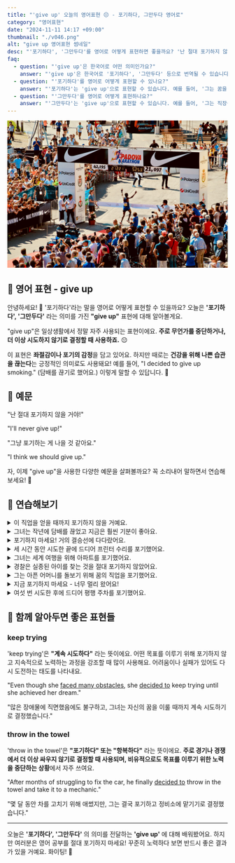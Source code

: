```yaml
---
title: "'give up' 오늘의 영어표현 😔 - 포기하다, 그만두다 영어로"
category: "영어표현"
date: "2024-11-11 14:17 +09:00"
thumbnail: "./v046.png"
alt: "give up 영어표현 썸네일"
desc: "'포기하다', '그만두다'를 영어로 어떻게 표현하면 좋을까요? '난 절대 포기하지 않을 거야!', '그냥 포기하는 게 나을 것 같아요.' 등을 영어로 표현하는 법을 배워봅시다. 다양한 예문을 통해서 연습하고 본인의 표현으로 만들어 보세요."
faq:
  - question: "'give up'은 한국어로 어떤 의미인가요?"
    answer: "'give up'은 한국어로 '포기하다', '그만두다' 등으로 번역될 수 있습니다. 어떤 일이나 목표를 더 이상 계속하려고 하지 않을 때 사용합니다."
  - question: "'포기하다'를 영어로 어떻게 표현할 수 있나요?"
    answer: "'포기하다'는 'give up'으로 표현할 수 있습니다. 예를 들어, '그는 꿈을 포기했다'는 'He gave up on his dream'으로 말할 수 있습니다."
  - question: "'그만두다'를 영어로 어떻게 표현하나요?"
    answer: "'그만두다'는 'give up'으로 표현할 수 있습니다. 예를 들어, '그는 직장을 그만두기로 했다'는 'He decided to give up his job'으로 표현할 수 있습니다."
---
```


![파도바 마라톤 결승지점에 도착하는 사진](./v046-1.jpg)

## 🌟 영어 표현 - give up

안녕하세요! 👋 '포기하다'라는 말을 영어로 어떻게 표현할 수 있을까요? 오늘은 **'포기하다', '그만두다'** 라는 의미를 가진 **"give up"** 표현에 대해 알아볼게요.

"give up"은 일상생활에서 정말 자주 사용되는 표현이에요. **주로 무언가를 중단하거나, 더 이상 시도하지 않기로 결정할 때 사용하죠.** 😔

이 표현은 **좌절감이나 포기의 감정**을 담고 있어요. 하지만 때로는 **건강을 위해 나쁜 습관을 끊는다**는 긍정적인 의미로도 사용돼요! 예를 들어, "I decided to give up smoking." (담배를 끊기로 했어요.) 이렇게 말할 수 있답니다. 💪

<script async src="https://pagead2.googlesyndication.com/pagead/js/adsbygoogle.js?client=ca-pub-1465612013356152"
     crossorigin="anonymous"></script>
<!-- engple-horizontal-ad -->

<ins class="adsbygoogle"
     style="display:block"
     data-ad-client="ca-pub-1465612013356152"
     data-ad-slot="2106896038"
     data-ad-format="auto"
     data-full-width-responsive="true"></ins>

<script>
     (adsbygoogle = window.adsbygoogle || []).push({});
</script>

## 📖 예문

"난 절대 포기하지 않을 거야!"

"I'll never give up!"

"그냥 포기하는 게 나을 것 같아요."

"I think we should give up."

자, 이제 "give up"을 사용한 다양한 예문을 살펴볼까요? 꼭 소리내어 말하면서 연습해보세요! 🚀

## 💬 연습해보기

<details>
<summary>이 직업을 얻을 때까지 포기하지 않을 거예요.</summary>
<span>I'm not giving up until I get this job.</span>
</details>

<details>
<summary>그녀는 작년에 담배를 끊었고 지금은 훨씬 기분이 좋아요.</summary>
<span>She gave up smoking last year and feels so much better now.</span>
</details>

<details>
<summary>포기하지 마세요! 거의 결승선에 다다랐어요.</summary>
<span>Don't give up! You're almost at the finish line.</span>
</details>

<details>
<summary>세 시간 동안 시도한 끝에 드디어 프린터 수리를 포기했어요.</summary>
<span>After three hours of trying, I <a href="/blog/in-english/182.finally/">finally</a> gave up on fixing the printer.</span>
</details>

<details>
<summary>그녀는 세계 여행을 위해 아파트를 포기했어요.</summary>
<span>She gave up her apartment to travel the world.</span>
</details>

<details>
<summary>경찰은 실종된 아이를 찾는 것을 절대 포기하지 않았어요.</summary>
<span>The police never gave up searching for the missing child.</span>
</details>

<details>
<summary>그는 아픈 어머니를 돌보기 위해 꿈의 직업을 포기했어요.</summary>
<span>He gave up his dream job to take care of his sick mother.</span>
</details>

<details>
<summary>지금 포기하지 마세요 - 너무 멀리 왔어요!</summary>
<span>Don't give up now - you've come too far!</span>
</details>

<details>
<summary>여섯 번 시도한 후에 드디어 평행 주차를 포기했어요.</summary>
<span>After six attempts, I finally gave up <a href="/blog/in-english/117.try-to/">trying to</a> parallel park.</span>
</details>

## 🤝 함께 알아두면 좋은 표현들

### keep trying

'keep trying'은 **"계속 시도하다"** 라는 뜻이에요. 어떤 목표를 이루기 위해 포기하지 않고 지속적으로 노력하는 과정을 강조할 때 많이 사용해요. 어려움이나 실패가 있어도 다시 도전하는 태도를 나타내요.

"Even though she [faced many obstacles](/blog/in-english/144.face-something/), she [decided to](/blog/in-english/062.decide-to/) keep trying until she achieved her dream."

"많은 장애물에 직면했음에도 불구하고, 그녀는 자신의 꿈을 이룰 때까지 계속 시도하기로 결정했습니다."

### throw in the towel

'throw in the towel'은 **"포기하다" 또는 "항복하다"** 라는 뜻이에요. **주로 경기나 경쟁에서 더 이상 싸우지 않기로 결정할 때 사용되며, 비유적으로도 목표를 이루기 위한 노력을 중단하는 상황**에서 자주 쓰여요.

"After months of struggling to fix the car, he finally [decided to](/blog/in-english/062.decide-to/) throw in the towel and take it to a mechanic."

"몇 달 동안 차를 고치기 위해 애썼지만, 그는 결국 포기하고 정비소에 맡기기로 결정했습니다."

---

오늘은 **'포기하다', '그만두다'** 의 의미를 전달하는 **'give up'** 에 대해 배워봤어요. 하지만 여러분은 영어 공부를 절대 포기하지 마세요! 꾸준히 노력하다 보면 반드시 좋은 결과가 있을 거예요. 화이팅! 💪
